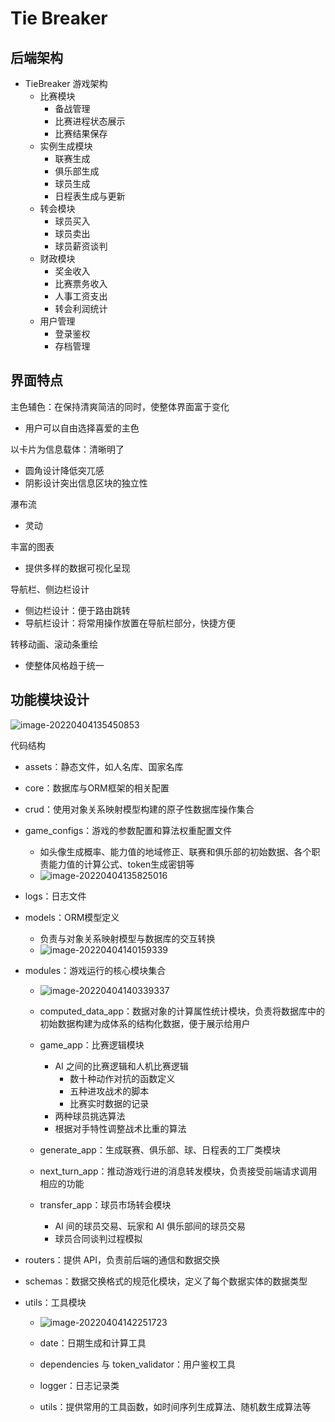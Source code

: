 



# Tie Breaker

## 后端架构

- TieBreaker 游戏架构
    - 比赛模块
        - 备战管理
        - 比赛进程状态展示
        - 比赛结果保存
    - 实例生成模块
        - 联赛生成
        - 俱乐部生成
        - 球员生成
        - 日程表生成与更新
    - 转会模块
        - 球员买入
        - 球员卖出
        - 球员薪资谈判
    - 财政模块
        - 奖金收入
        - 比赛票务收入
        - 人事工资支出
        - 转会利润统计
    - 用户管理
        - 登录鉴权
        - 存档管理

## 界面特点

主色辅色：在保持清爽简洁的同时，使整体界面富于变化

- 用户可以自由选择喜爱的主色

以卡片为信息载体：清晰明了

- 圆角设计降低突兀感
- 阴影设计突出信息区块的独立性

瀑布流

- 灵动

丰富的图表

- 提供多样的数据可视化呈现

导航栏、侧边栏设计

- 侧边栏设计：便于路由跳转
- 导航栏设计：将常用操作放置在导航栏部分，快捷方便

转移动画、滚动条重绘

- 使整体风格趋于统一

## 功能模块设计

![image-20220404135450853](https://markdown-1303167219.cos.ap-shanghai.myqcloud.com/image-20220404135450853.png)

代码结构

- assets：静态文件，如人名库、国家名库
- core：数据库与ORM框架的相关配置
- crud：使用对象关系映射模型构建的原子性数据库操作集合
- game_configs：游戏的参数配置和算法权重配置文件
    - 如头像生成概率、能力值的地域修正、联赛和俱乐部的初始数据、各个职责能力值的计算公式、token生成密钥等
    - ![image-20220404135825016](https://markdown-1303167219.cos.ap-shanghai.myqcloud.com/image-20220404135825016.png)

- logs：日志文件
- models：ORM模型定义
    - 负责与对象关系映射模型与数据库的交互转换
    - ![image-20220404140159339](https://markdown-1303167219.cos.ap-shanghai.myqcloud.com/image-20220404140159339.png)

- modules：游戏运行的核心模块集合

    - ![image-20220404140339337](https://markdown-1303167219.cos.ap-shanghai.myqcloud.com/image-20220404140339337.png)

    - computed_data_app：数据对象的计算属性统计模块，负责将数据库中的初始数据构建为成体系的结构化数据，便于展示给用户
    - game_app：比赛逻辑模块
        - AI 之间的比赛逻辑和人机比赛逻辑
            - 数十种动作对抗的函数定义
            - 五种进攻战术的脚本
            - 比赛实时数据的记录
        - 两种球员挑选算法
        - 根据对手特性调整战术比重的算法

    - generate_app：生成联赛、俱乐部、球、日程表的工厂类模块

    - next_turn_app：推动游戏行进的消息转发模块，负责接受前端请求调用相应的功能

    - transfer_app：球员市场转会模块
        - AI 间的球员交易、玩家和 AI 俱乐部间的球员交易
        - 球员合同谈判过程模拟

- routers：提供 API，负责前后端的通信和数据交换

- schemas：数据交换格式的规范化模块，定义了每个数据实体的数据类型

- utils：工具模块

    - ![image-20220404142251723](https://markdown-1303167219.cos.ap-shanghai.myqcloud.com/image-20220404142251723.png)

    - date：日期生成和计算工具
    - dependencies 与 token_validator：用户鉴权工具
    - logger：日志记录类
    - utils：提供常用的工具函数，如时间序列生成算法、随机数生成算法等